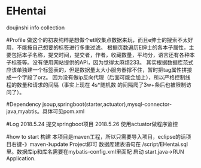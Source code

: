 # EHentai
doujinshi info collection

#Profile
  做这个的初衷纯粹是想做个etl收集点数据来玩，而且e绅士的搜索不太好用，不能按自己想要的标签进行多重过滤。
  根据页数遍历E绅士的各本子属性，主要包括本子名称，提交时间，提交者，作者，收藏数量，平均分，语言还有各种本子标签等。没有使用网站提供的API，因为觉得太麻烦233。
其实根据数据库范式应该单独建一个标签表的，但是数据量太大小服务器撑不住，暂时把tag属性拼接成一个字段了orz。
  因为没有做ip反向代理（后面可能会加上），所以严格控制线程的数量和请求的间隔（事实上现在 4s*随机数 的间隔爬了3w+条后也被限制访问了）。
  
#Dependency
  jsoup,springboot(starter,actuator),mysql-connector-java,myabtis。具体可见pom.xml
  
#Log
  2018.5.24 
  提交springboot项目
  2018.5.26
  使用actuator做程序监控

#how to start
  构建
      本项目是maven工程，所以只需要导入项目，eclipse的话项目右键-》maven-》update Project即可
      数据库建表语句在 /script/EHentai.sql里。数据库ip和库名需要在mybatis-config.xml里面配
  启动
      start.java->RUN Application.  
